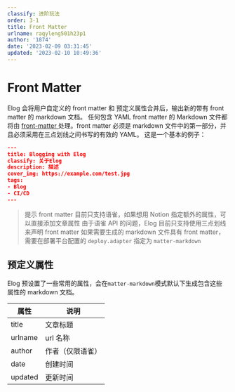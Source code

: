 ```yaml
---
classify: 进阶玩法
order: 3-1
title: Front Matter
urlname: raqyleng501h23p1
author: '1874'
date: '2023-02-09 03:31:45'
updated: '2023-02-10 10:49:36'
---
```

# Front Matter

Elog 会将用户自定义的 front matter 和 预定义属性合并后，输出新的带有 front matter 的 markdown 文档。
任何包含 YAML front matter 的 Markdown 文件都将由 [front-matter ](https://www.npmjs.com/package/front-matter)处理。front matter 必须是 markdown 文件中的第一部分，并且必须采用在三点划线之间书写的有效的 YAML。 这是一个基本的例子：

```json
---
title: Blogging with Elog
classify: 关于Elog
description: 描述
cover_img: https://example.com/test.jpg
tags:
- Blog
- CI/CD
---
```

> 提示
> front matter 目前只支持语雀，如果想用 Notion 指定额外的属性，可以直接添加文章属性
> 由于语雀 API 的问题，Elog 目前只支持使用三点划线来声明 front matter
> 如果需要生成的 markdown 文件具有 front matter，需要在部署平台配置的 `deploy.adapter` 指定为 `matter-markdown`

## 预定义属性

Elog 预设置了一些常用的属性，会在`matter-markdown`模式默认下生成包含这些属性的 markdown 文档。

| 属性    | 说明             |
| ------- | ---------------- |
| title   | 文章标题         |
| urlname | url 名称         |
| author  | 作者（仅限语雀） |
| date    | 创建时间         |
| updated | 更新时间         |
